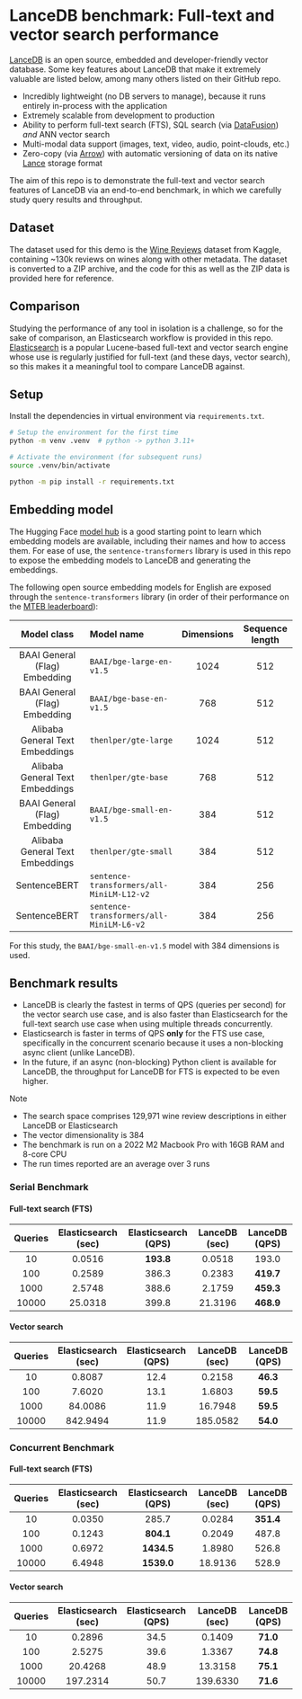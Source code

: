 # LanceDB benchmark: Full-text and vector search performance

[LanceDB](https://github.com/lancedb/lancedb) is an open source, embedded and developer-friendly vector database. Some key features about LanceDB that make it extremely valuable are listed below, among many others listed on their GitHub repo.

* Incredibly lightweight (no DB servers to manage), because it runs entirely in-process with the application
* Extremely scalable from development to production
* Ability to perform full-text search (FTS), SQL search (via [DataFusion](https://github.com/apache/arrow-datafusion)) *and* ANN vector search
* Multi-modal data support (images, text, video, audio, point-clouds, etc.)
* Zero-copy (via [Arrow](https://github.com/apache/arrow-rs)) with automatic versioning of data on its native [Lance](https://github.com/lancedb/lance) storage format

The aim of this repo is to demonstrate the full-text and vector search features of LanceDB via an end-to-end benchmark, in which we carefully study query results and throughput.

## Dataset

The dataset used for this demo is the [Wine Reviews](https://www.kaggle.com/zynicide/wine-reviews) dataset from Kaggle, containing ~130k reviews on wines along with other metadata. The dataset is converted to a ZIP archive, and the code for this as well as the ZIP data is provided here for reference.

## Comparison

Studying the performance of any tool in isolation is a challenge, so for the sake of comparison, an Elasticsearch workflow is provided in this repo. [Elasticsearch](https://github.com/elastic/elasticsearch) is a popular Lucene-based full-text and vector search engine whose use is regularly justified for full-text (and these days, vector search), so this makes it a meaningful tool to compare LanceDB against.

## Setup

Install the dependencies in virtual environment via `requirements.txt`.

```sh
# Setup the environment for the first time
python -m venv .venv  # python -> python 3.11+

# Activate the environment (for subsequent runs)
source .venv/bin/activate

python -m pip install -r requirements.txt
```

## Embedding model

The Hugging Face [model hub](https://huggingface.co/models) is a good starting point to learn which embedding models are available, including their names and how to access them. For ease of use, the `sentence-transformers` library is used in this repo to expose the embedding models to LanceDB and generating the embeddings.

The following open source embedding models for English are exposed through the `sentence-transformers` library (in order of their performance on the [MTEB leaderboard](https://huggingface.co/spaces/mteb/leaderboard)):

| Model class | Model name | Dimensions | Sequence length
|:---:|:---|:---:|:---:
BAAI General (Flag) Embedding | `BAAI/bge-large-en-v1.5` | 1024 | 512
BAAI General (Flag) Embedding | `BAAI/bge-base-en-v1.5` | 768 | 512
Alibaba General Text Embeddings | `thenlper/gte-large` | 1024 | 512
Alibaba General Text Embeddings | `thenlper/gte-base` | 768 | 512
BAAI General (Flag) Embedding | `BAAI/bge-small-en-v1.5` | 384 | 512
Alibaba General Text Embeddings | `thenlper/gte-small` | 384 | 512
SentenceBERT | `sentence-transformers/all-MiniLM-L12-v2` | 384 | 256
SentenceBERT | `sentence-transformers/all-MiniLM-L6-v2` | 384 | 256

For this study, the `BAAI/bge-small-en-v1.5` model with 384 dimensions is used.

## Benchmark results

* LanceDB is clearly the fastest in terms of QPS (queries per second) for the vector search use case, and is also faster than Elasticsearch for the full-text search use case when using multiple threads concurrently.
* Elasticsearch is faster in terms of QPS **only** for the FTS use case, specifically in the concurrent scenario because it uses a non-blocking async client (unlike LanceDB).
* In the future, if an async (non-blocking) Python client is available for LanceDB, the throughput for LanceDB for FTS is expected to be even higher.

> [!NOTE]
> * The search space comprises 129,971 wine review descriptions in either LanceDB or Elasticsearch
> * The vector dimensionality is 384
> * The benchmark is run on a 2022 M2 Macbook Pro with 16GB RAM and 8-core CPU
> * The run times reported are an average over 3 runs

### Serial Benchmark

#### Full-text search (FTS)

Queries | Elasticsearch (sec)| Elasticsearch (QPS) | LanceDB (sec) | LanceDB (QPS)
:---:|:---:|:---:|:---:|:---:
10 | 0.0516 | **193.8** | 0.0518 | 193.0
100 | 0.2589 | 386.3 | 0.2383 | **419.7**
1000 | 2.5748 | 388.6 | 2.1759 | **459.3**
10000 | 25.0318 | 399.8 | 21.3196 | **468.9**

#### Vector search

Queries | Elasticsearch (sec)| Elasticsearch (QPS) | LanceDB (sec) | LanceDB (QPS)
:---:|:---:|:---:|:---:|:---:
10 | 0.8087 | 12.4 | 0.2158 | **46.3**
100 | 7.6020 | 13.1 | 1.6803 | **59.5**
1000 | 84.0086 | 11.9 | 16.7948 | **59.5**
10000 | 842.9494 | 11.9 | 185.0582 | **54.0**

### Concurrent Benchmark

#### Full-text search (FTS)

Queries | Elasticsearch (sec)| Elasticsearch (QPS) | LanceDB (sec) | LanceDB (QPS)
:---:|:---:|:---:|:---:|:---:
10 | 0.0350 | 285.7 | 0.0284 | **351.4**
100 | 0.1243 | **804.1** | 0.2049 | 487.8
1000 | 0.6972 | **1434.5** | 1.8980 | 526.8
10000 | 6.4948 | **1539.0** | 18.9136 | 528.9

#### Vector search

Queries | Elasticsearch (sec)| Elasticsearch (QPS) | LanceDB (sec) | LanceDB (QPS)
:---:|:---:|:---:|:---:|:---:
10 | 0.2896 | 34.5 | 0.1409 | **71.0**
100 | 2.5275 | 39.6 | 1.3367 | **74.8**
1000 | 20.4268 | 48.9 | 13.3158 | **75.1**
10000 | 197.2314 | 50.7 | 139.6330 | **71.6**
